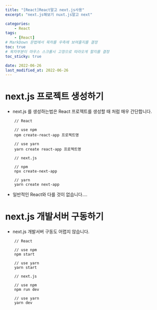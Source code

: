 ```yaml
---
title: "[React]React말고 next.js사용"
excerpt: "next.js해보기 nuxt.js말고 next"

categories:
    - React
tags:
    - [React]
# MarkDown 문법에서 목차를 우측에 보여줄지를 결정
toc: true
# 목차부분이 마우스 스크롤시 고정으로 따라오게 할지를 결정
toc_sticky: true

date: 2022-06-26
last_modified_at: 2022-06-26
---
```


# next.js 프로젝트 생성하기
- next.js 를 생성하는법은 React 프로젝트를 생성할 때 처럼 매우 간단합니다.

```console
    // React

    // use npm
    npm create-react-app 프로젝트명

    // use yarn
    yarn create react-app 프로젝트명

    // next.js

    // npm
    npx create-next-app

    // yarn
    yarn create next-app
```

- 일반적인 React와 다를 것이 없습니다....

# next.js 개발서버 구동하기
- next.js 개발서버 구동도 어렵지 않습니다.

```console
    // React

    // use npm
    npm start

    // use yarn
    yarn start

    // next.js

    // use npm
    npm run dev

    // use yarn
    yarn dev
```